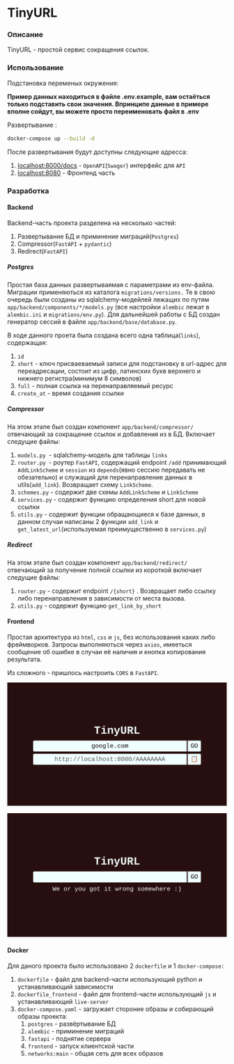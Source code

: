 
# TinyURL

### Описание

TinyURL - простой сервис сокращения ссылок.


### Использование

Подстановка переменых окружения:

**Пример данных находиться в файле .env.example, вам остаёться только подставить свои значения. Впринципе данные в примере вполне сойдут, вы можете просто переименовать файл в .env**


Развертывание :
```bash
docker-compose up --build -d
```

После развертывания будут доступны следующие адресса:
1. [localhost:8000/docs](http://localhost:8000/docs) - `OpenAPI`(`Swager`) интерфейс для `API`
2. [localhost:8080](http://localhost:8080) - Фронтенд часть

### Разработка

#### Backend

Backend-часть проекта разделена на несколько частей:
1. Развертывание БД и приминение миграций(`Postgres`)
2. Compressor(`FastAPI` + `pydantic`)
3. Redirect(`FastAPI`)

##### Postgres
Простая база данных развертываямая с параметрами из env-файла. Миграции применяються из каталога `migrations/versions.` Те в свою очередь были созданы из sqlalchemy-модейлей лежащих по путям `app/backend/components/*/models.py` (все настройки `alembic` лежат в `alembic.ini` и `migrations/env.py`). Для дальнейшей работы с БД создан генератор сессий в файле `app/backend/base/database.py`.

В ходе данного проета была создана всего одна таблица(`links`), содержащая:
1. `id`
2. `short` - ключ присваеваемый записи для подстановку в url-адрес для переадресации, состоит из цифр, латинских букв верхнего и нижнего регистра(минимум 8 символов)
3. `full` - полная ссылка на перенаправляемый ресурс
4. `create_at` - время создания ссылки

##### Compressor
На этом этапе был создан компонент `app/backend/compressor/ `отвечающий за сокращение ссылок и добавления из в БД. Включает следущие файлы:
1. `models.py `- sqlalchemy-модель для таблицы `links`
2. `router.py `- роутер `FastAPI`, содержащий endpoint `/add` принимающий `AddLinkScheme` и `session` из `depends`(явно сессию передавать не обезательно) и служащий для перенаправление данных в utils(`add_link`). Возвращает схему `LinkScheme`.
3. `schemes.py` - содержит две схемы `AddLinkScheme` и `LinkScheme`
4. `services.py` - содержит функцию определения short для новой ссылки
5. `utils.py` - содержит функции обращающиеся к базе данных, в данном случаи написаны 2 функции `add_link` и `get_latest_url`(используемая преимущественно в `services.py`)

##### Redirect
На этом этапе был создан компонент `app/backend/redirect/` отвечающий за получение полной ссылки из короткой включает следущие файлы:
1. `router.py` - содержит endpoint `/{short}` . Возвращает либо ссылку либо перенаправления в зависимости от места вызова.
2. `utils.py` - содержит функцию `get_link_by_short`


#### Frontend

Простая архитектура из `html`, `css` и `js`, без использования каких либо фреймворков. Запросы выполняються через `axios`, имееться сообщение об ошибке в случаи её наличия и кнопка копирования результата.

Из сложного - пришлось настроить `CORS` в `FastAPI`.

![readme_src/good.png](https://github.com/wisderfin/TinyURL/blob/main/readme_src/good.png)

![readme_src/error.png](https://github.com/wisderfin/TinyURL/blob/main/readme_src/error.png)

#### Docker

Для даного проекта было использовано 2 `dockerfile` и 1 `docker-compose:`
1. `dockerfile` - файл для backend-части использующий python и устанавливающий зависимости 
2. `dockerfile_frontend` - файл для frontend-части использующий `js` и устанавливающий `live-server`
3. `docker-compose.yaml` - загружает стороние образы и собирающий образы проекта:
	1. `postgres` - развёртывание БД
	2. `alembic` - приминение миграций
	3. `fastapi` - поднятие сервера
	4. `frontend` - запуск клиентской части
	5. `networks:main` - общая сеть для всех образов

